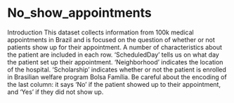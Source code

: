 # No_show_appointments
Introduction This dataset collects information from 100k medical appointments in Brazil and is focused on the question of whether or not patients show up for their appointment. A number of characteristics about the patient are included in each row.
‘ScheduledDay’ tells us on what day the patient set up their appointment.
‘Neighborhood’ indicates the location of the hospital.
‘Scholarship’ indicates whether or not the patient is enrolled in Brasilian welfare program Bolsa Família.
Be careful about the encoding of the last column: it says ‘No’ if the patient showed up to their appointment, and ‘Yes’ if they did not show up.
